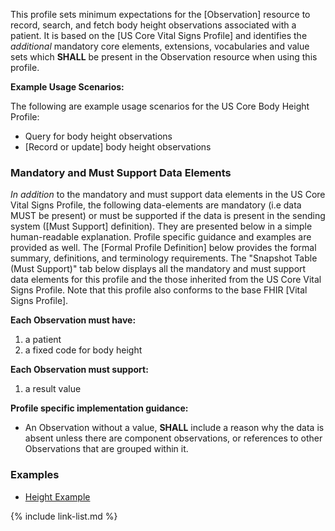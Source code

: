
This profile sets minimum expectations for the [Observation] resource to record, search, and fetch body height observations associated with a patient. It is based on the [US Core Vital Signs Profile] and identifies the *additional* mandatory core elements, extensions, vocabularies and value sets which **SHALL** be present in the Observation resource when using this profile.

**Example Usage Scenarios:**

The following are example usage scenarios for the US Core Body Height Profile:

- Query for body height observations
- [Record or update] body height observations

### Mandatory and Must Support Data Elements

*In addition* to the mandatory and must support data elements in the US Core Vital Signs Profile, the following data-elements are mandatory (i.e data MUST be present) or must be supported if the data is present in the sending system ([Must Support] definition). They are presented below in a simple human-readable explanation. Profile specific guidance and examples are provided as well.  The [Formal Profile Definition] below provides the  formal summary, definitions, and terminology requirements.  The "Snapshot Table (Must Support)" tab below displays all the mandatory and must support data elements for this profile and the those inherited from the US Core Vital Signs Profile.  Note that this profile also conforms to the base FHIR [Vital Signs Profile].

**Each Observation must have:**

1. a patient
1. a fixed code for body height

**Each Observation must support:**

1.  a result value

**Profile specific implementation guidance:**

- An Observation without a value, **SHALL** include a reason why the data is absent unless there are component observations, or references to other Observations that are grouped within it.

### Examples

- [Height Example](Observation-height.html)

{% include link-list.md %}
